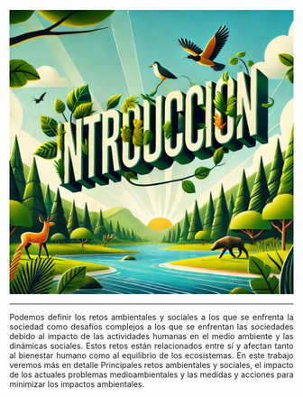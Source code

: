 ![Introducción](img/introduccionAmb.jpg)

---
<p align="justify">
Podemos definir los retos ambientales y sociales a los que se enfrenta la sociedad como desafíos complejos a los que se enfrentan las sociedades debido al impacto de las actividades humanas en el medio ambiente y las dinámicas sociales. Estos retos están relacionados entre sí y afectan tanto al bienestar humano como al equilibrio de los ecosistemas. En este trabajo veremos más en detalle Principales retos ambientales y sociales, el impacto de los actuales problemas medioambientales y las medidas y acciones para minimizar los impactos ambientales.
</p>
